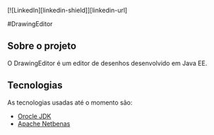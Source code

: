 [![LinkedIn][linkedin-shield]][linkedin-url]

#DrawingEditor

<!-- ABOUT THE PROJECT -->
## Sobre o projeto

 O DrawingEditor é um editor de desenhos desenvolvido em Java EE.

## Tecnologias
As tecnologias usadas até o momento são:

* [Orocle JDK ](https://www.oracle.com/br/java/technologies/javase-downloads.html)
* [Apache Netbenas](http://netbeans.apache.org/)
